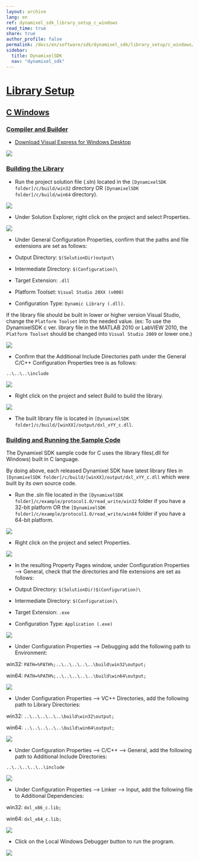 ```yaml
---
layout: archive
lang: en
ref: dynamixel_sdk_library_setup_c_windows
read_time: true
share: true
author_profile: false
permalink: /docs/en/software/sdk/dynamixel_sdk/library_setup/c_windows/
sidebar:
  title: DynamixelSDK
  nav: "dynamixel_sdk"
---
```


<div style="counter-reset: h1 2"></div>

# [Library Setup](#library-setup)

## [C Windows](#c-windows)

### [Compiler and Builder](#compiler-and-builder)

* [Download Visual Express for Windows Desktop](https://www.visualstudio.com/en-us/products/visual-studio-express-vs.aspx)

![](/assets/images/sw/sdk/dynamixel_sdk/library_setup/c/vs.png)

### [Building the Library](#building-the-library)

* Run the project solution file (.sln) located in the `[DynamixelSDK folder]/c/build/win32` directory OR `[DynamixelSDK folder]/c/build/win64` directory).

![](/assets/images/sw/sdk/dynamixel_sdk/library_setup/c/windows/library_file/1.png)

* Under Solution Explorer, right click on the project and select Properties.

![](/assets/images/sw/sdk/dynamixel_sdk/library_setup/c/windows/library_file/2.png)

* Under General Configuration Properties, confirm that the paths and file extensions are set as follows:

 * Output Directory: `$(SolutionDir)output\`
 * Intermediate Directory: `$(Configuration)\`
 * Target Extension: `.dll`
 * Platform Toolset: `Visual Studio 20XX (v000)`
 * Configuration Type: `Dynamic Library (.dll)`.


 If the library file should be built in lower or higher version Visual Studio, change the `Platform Toolset` into the needed value. (ex: To use the DynamixelSDK c ver. library file in the MATLAB 2010 or LabVIEW 2010, the `Platform Toolset` should be changed into `Visual Studio 2009` or lower one.)

![](/assets/images/sw/sdk/dynamixel_sdk/library_setup/c/windows/library_file/3.png)

* Confirm that the Additional Include Directories path under the General C/C++ Configuration Properties tree is as follows:  

 `..\..\..\include`

![](/assets/images/sw/sdk/dynamixel_sdk/library_setup/c/windows/library_file/4.png)

* Right click on the project and select Build to build the library.

![](/assets/images/sw/sdk/dynamixel_sdk/library_setup/c/windows/library_file/5.png)

* The built library file is located in `[DynamixelSDK folder]/c/build/[winXX]/output/dxl_xYY_c.dll`.

### [Building and Running the Sample Code](#building-and-running-the-sample-code)

The Dynamixel SDK sample code for C uses the library files(.dll for Windows) built in C language.

By doing above, each released Dynamixel SDK have latest library files in `[DynamixelSDK folder]/c/build/[winXX]/output/dxl_xYY_c.dll` which were built by its own source code. 

* Run the .sln file located in the `[DynamixelSDK folder]/c/example/protocol1.0/read_write/win32` folder if you have a 32-bit platform OR the `[DynamixelSDK folder]/c/example/protocol1.0/read_write/win64` folder if you have a 64-bit platform.

![](/assets/images/sw/sdk/dynamixel_sdk/library_setup/c/windows/sample_code/1.png)

* Right click on the project and select Properties. 

![](/assets/images/sw/sdk/dynamixel_sdk/library_setup/c/windows/sample_code/2.png)

* In the resulting Property Pages window, under Configuration Properties --> General, check that the directories and file extensions are set as follows: 

 * Output Directory: `$(SolutionDir)$(Configuration)\`
 * Intermediate Directory: `$(Configuration)\`
 * Target Extension: `.exe`
 * Configuration Type: `Application (.exe)`

![](/assets/images/sw/sdk/dynamixel_sdk/library_setup/c/windows/sample_code/3.png)

* Under Configuration Properties --> Debugging add the following path to Environment: 

 win32: `PATH=%PATH%;..\..\..\..\..\build\win32\output;`

 win64: `PATH=%PATH%;..\..\..\..\..\build\win64\output;`

![](/assets/images/sw/sdk/dynamixel_sdk/library_setup/c/windows/sample_code/4.png)

* Under Configuration Properties --> VC++ Directories, add the following path to Library Directories:

 win32: `..\..\..\..\..\build\win32\output;`

 win64: `..\..\..\..\..\build\win64\output;`

![](/assets/images/sw/sdk/dynamixel_sdk/library_setup/c/windows/sample_code/5.png)

* Under Configuration Properties --> C/C++ --> General, add the following path to Additional Include Directories: 

 `..\..\..\..\..\include`

![](/assets/images/sw/sdk/dynamixel_sdk/library_setup/c/windows/sample_code/6.png)

* Under Configuration Properties --> Linker --> Input, add the following file to Additional Dependencies: 

 win32: `dxl_x86_c.lib;`

 win64: `dxl_x64_c.lib;`
 
![](/assets/images/sw/sdk/dynamixel_sdk/library_setup/c/windows/sample_code/7.png)

* Click on the Local Windows Debugger button to run the program.

![](/assets/images/sw/sdk/dynamixel_sdk/library_setup/c/windows/sample_code/8.png)